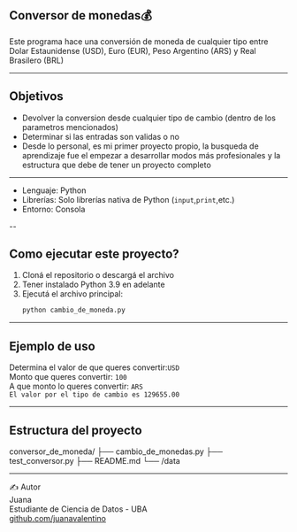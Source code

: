 ## Conversor de monedas💰

Este programa hace una conversión de moneda de cualquier tipo entre Dolar Estaunidense (USD), Euro (EUR), Peso Argentino (ARS) y Real Brasilero (BRL)

---
## Objetivos

- Devolver la conversion desde cualquier tipo de cambio (dentro de los parametros mencionados)
- Determinar si las entradas son validas o no
- Desde lo personal, es mi primer proyecto propio, la busqueda de aprendizaje fue el empezar a desarrollar modos más profesionales y la estructura que debe de tener un proyecto completo

---
- Lenguaje: Python
- Librerías: Solo librerías nativa de Python (`input`,`print`,etc.)
- Entorno: Consola

--
## Como ejecutar este proyecto?

1. Cloná el repositorio o descargá el archivo
2. Tener instalado Python 3.9 en adelante
3. Ejecutá el archivo principal:
    ```bash
    python cambio_de_moneda.py    

---
## Ejemplo de uso
Determina el valor de que queres convertir:`USD`  
Monto que queres convertir: `100`  
A que monto lo queres convertir: `ARS`  
`El valor por el tipo de cambio es 129655.00`

---

## Estructura del proyecto

conversor_de_moneda/
├── cambio_de_monedas.py
├── test_conversor.py
├── README.md
└── /data

---

✍️ Autor  
Juana  
Estudiante de Ciencia de Datos - UBA  
[github.com/juanavalentino](https://github.com/juanavalentino)
